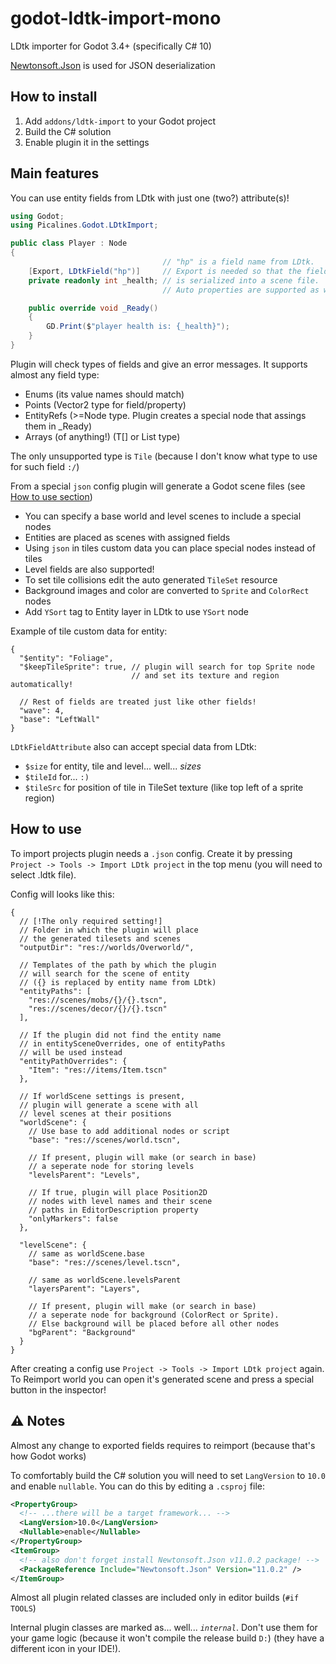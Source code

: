 # godot-ldtk-import-mono

LDtk importer for Godot 3.4+ (specifically C# 10)

[Newtonsoft.Json](https://www.newtonsoft.com/json) is used for JSON deserialization

## How to install

1. Add `addons/ldtk-import` to your Godot project
2. Build the C# solution
3. Enable plugin it in the settings

## Main features

You can use entity fields from LDtk with just one (two?) attribute(s)!

```csharp
using Godot;
using Picalines.Godot.LDtkImport;

public class Player : Node
{
                                  // "hp" is a field name from LDtk.
    [Export, LDtkField("hp")]     // Export is needed so that the field
    private readonly int _health; // is serialized into a scene file.
                                  // Auto properties are supported as well!

    public override void _Ready()
    {
        GD.Print($"player health is: {_health}");
    }
}
```

Plugin will check types of fields and give an error messages. It supports almost any field type:
 * Enums (its value names should match)
 * Points (Vector2 type for field/property)
 * EntityRefs (>=Node type. Plugin creates a special node that assings them in _Ready)
 * Arrays (of anything!) (T[] or List<T> type)

The only unsupported type is `Tile` (because I don't know what type to use for such field `:/`)

From a special `json` config plugin will generate a Godot scene files (see [How to use section](#how-to-use))
 * You can specify a base world and level scenes to include a special nodes
 * Entities are placed as scenes with assigned fields
 * Using `json` in tiles custom data you can place special nodes instead of tiles
 * Level fields are also supported!
 * To set tile collisions edit the auto generated `TileSet` resource
 * Background images and color are converted to `Sprite` and `ColorRect` nodes
 * Add `YSort` tag to Entity layer in LDtk to use `YSort` node

Example of tile custom data for entity:
```json5
{
  "$entity": "Foliage",
  "$keepTileSprite": true, // plugin will search for top Sprite node
                           // and set its texture and region automatically!

  // Rest of fields are treated just like other fields!
  "wave": 4,
  "base": "LeftWall"
}
```

`LDtkFieldAttribute` also can accept special data from LDtk:
 * `$size` for entity, tile and level... well... *sizes*
 * `$tileId` for... `:)`
 * `$tileSrc` for position of tile in TileSet texture (like top left of a sprite region)

## How to use

To import projects plugin needs a `.json` config. Create it by pressing `Project -> Tools -> Import LDtk project` in the top menu (you will need to select .ldtk file).

Config will looks like this:
```json5
{
  // [!The only required setting!]
  // Folder in which the plugin will place
  // the generated tilesets and scenes
  "outputDir": "res://worlds/Overworld/",

  // Templates of the path by which the plugin
  // will search for the scene of entity
  // ({} is replaced by entity name from LDtk)
  "entityPaths": [
    "res://scenes/mobs/{}/{}.tscn",
    "res://scenes/decor/{}/{}.tscn"
  ],

  // If the plugin did not find the entity name
  // in entitySceneOverrides, one of entityPaths
  // will be used instead
  "entityPathOverrides": {
    "Item": "res://items/Item.tscn"
  },

  // If worldScene settings is present,
  // plugin will generate a scene with all
  // level scenes at their positions
  "worldScene": {
    // Use base to add additional nodes or script
    "base": "res://scenes/world.tscn",

    // If present, plugin will make (or search in base)
    // a seperate node for storing levels
    "levelsParent": "Levels",

    // If true, plugin will place Position2D
    // nodes with level names and their scene
    // paths in EditorDescription property
    "onlyMarkers": false
  },

  "levelScene": {
    // same as worldScene.base
    "base": "res://scenes/level.tscn",

    // same as worldScene.levelsParent
    "layersParent": "Layers",

    // If present, plugin will make (or search in base)
    // a seperate node for background (ColorRect or Sprite).
    // Else background will be placed before all other nodes
    "bgParent": "Background"
  }
}
```

After creating a config use `Project -> Tools -> Import LDtk project` again. To Reimport world you can open it's generated scene and press a special button in the inspector!

## ⚠ Notes

Almost any change to exported fields requires to reimport (because that's how Godot works)

To comfortably build the C# solution you will need to set `LangVersion` to `10.0` and enable `nullable`. You can do this by editing a `.csproj` file:

```xml
<PropertyGroup>
  <!-- ...there will be a target framework... -->
  <LangVersion>10.0</LangVersion>
  <Nullable>enable</Nullable>
</PropertyGroup>
<ItemGroup>
  <!-- also don't forget install Newtonsoft.Json v11.0.2 package! -->
  <PackageReference Include="Newtonsoft.Json" Version="11.0.2" />
</ItemGroup>
```

Almost all plugin related classes are included only in editor builds (`#if TOOLS`)

Internal plugin classes are marked as... well... *`internal`*. Don't use them for your game logic (because it won't compile the release build `D:`) (they have a different icon in your IDE!).
